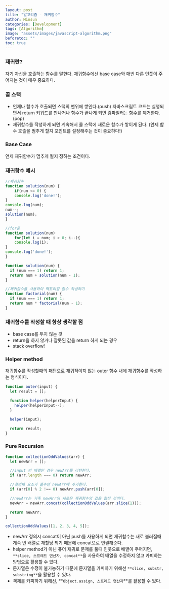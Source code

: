 ```yaml
---
layout: post
title: "알고리즘 - 재귀함수"
author: Minsun
categories: [Development]
tags: [Algorithm]
image: "assets/images/javascript-algorithm.png"
beforetoc: ""
toc: true
---
```


### 재귀란?

자기 자신을 호출하는 함수를 말한다. 재귀함수에선 base case와 매번 다른 인풋이 주어지는 것이 매우 중요하다.

### 콜 스택

- 언제나 함수가 호출되면 스택의 맨위에 쌓인다.(push) 자바스크립트 코드는 실행되면서 return 키워드를 만나거나 함수가 끝나게 되면 컴파일러는 함수를 제거한다.(pop)
- 재귀함수를 작성하게 되면 계속해서 콜 스택에 새로운 함수가 쌓이게 된다. (언제 함수 호출을 멈추게 할지 포인트를 설정해주는 것이 중요하다!)

### Base Case

언제 재귀함수가 멈추게 될지 정하는 조건이다.

### 재귀함수 예시

```jsx
//재귀함수
function solution(num) {
	if(num <= 0) {
	console.log('done!');
}
console.log(num);
num--;
solution(num);
}

//for문
function solution(num)
	for(let i = num; i > 0; i--){
	console.log(i);
}
console.log('done!');
}
```

```jsx
function solution(num) {
  if (num === 1) return 1;
  return num + solution(num - 1);
}
```

```jsx
//재귀함수를 사용하여 팩토리얼 함수 작성하기
function factorial(num) {
  if (num === 1) return 1;
  return num * factorial(num - 1);
}
```

### 재귀함수를 작성할 때 항상 생각할 점

- base case를 두지 않는 것
- return을 하지 않거나 잘못된 값을 return 하게 되는 경우
- stack overflow!

### Helper method

재귀함수를 작성할때의 패턴으로 재귀적이지 않는 outer 함수 내에 재귀함수를 작성하는 형식이다.

```jsx
function outer(input) {
  let result = [];

  function helper(helperInput) {
    helper(helperInput--);
  }

  helper(input);

  return result;
}
```

### Pure Recursion

```jsx
function collectionOddValues(arr) {
  let newArr = [];

  //input 빈 배열인 경우 newArr를 리턴한다.
  if (arr.length === 0) return newArr;

  //첫번째 요소가 홀수면 newArr에 추가한다.
  if (arr[0] % 2 !== 0) newArr.push(arr[0]);

  //newArr는 기족 newArr의 새로운 재귀함수의 값을 합친 것이다.
  newArr = newArr.concat(collectionOddValues(arr.slice(1)));

  return newArr;
}

collectionOddValues([1, 2, 3, 4, 5]);
```

- newArr 정의시 concat이 아닌 push를 사용하게 되면 재귀함수는 새로 불러질때 계속 빈 배열로 재할당 되기 때문에 concat으로 연결해준다.
- helper method가 아닌 퓨어 재귀로 문제를 풀때 인풋으로 배열이 주어지면, `**slice, 스프레드 연산자, concat**`을 사용하여 배열을 수정하지 않고 카피하는 방법으로 활용할 수 있다.
- 문자열은 수정이 불가능하기 때문에 문자열을 카피하기 위해선 `**slice, substr, substring**`을 활용할 수 있다.
- 객체를 카피하기 위해선, **`Object.assign, 스프레드 연산자`**를 활용할 수 있다.
